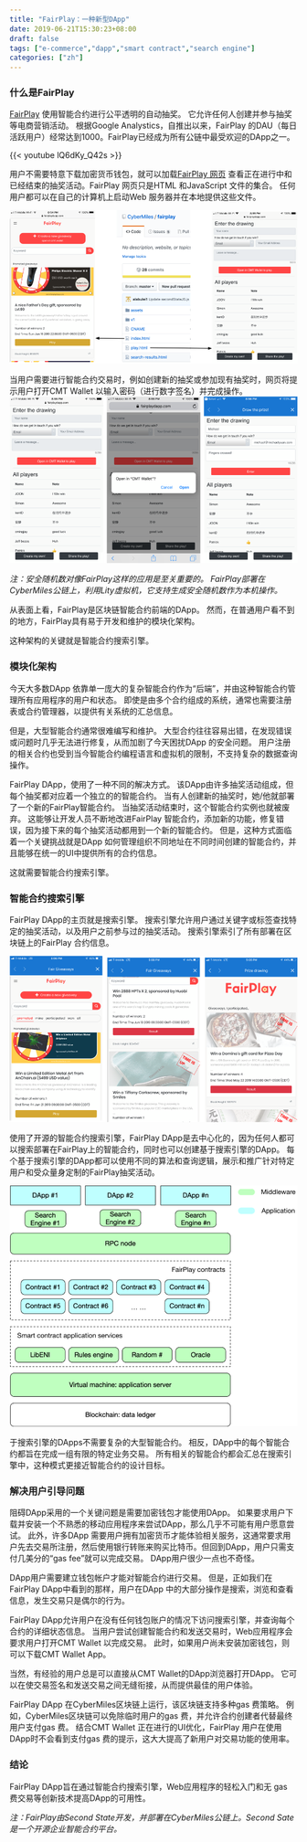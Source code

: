 ```yaml
---
title: "FairPlay：一种新型DApp"
date: 2019-06-21T15:30:23+08:00
draft: false
tags: ["e-commerce","dapp","smart contract","search engine"] 
categories: ["zh"] 
---
```



### 什么是FairPlay

[FairPlay](https://www.fairplaydapp.com/) 使用智能合约进行公平透明的自动抽奖。 它允许任何人创建并参与抽奖等电商营销活动。 根据Google Analystics，自推出以来，FairPlay 的DAU（每日活跃用户）经常达到1000。FairPlay已经成为所有公链中最受欢迎的DApp之一。

{{< youtube lQ6dKy_Q42s >}}

用户不需要特意下载加密货币钱包，就可以加载[FairPlay 网页](www.fairplaydapp.com) 查看正在进行中和已经结束的抽奖活动。FairPlay 网页只是HTML 和JavaScript 文件的集合。 任何用户都可以在自己的计算机上启动Web 服务器并在本地提供这些文件。

![](/images/20190620-fairplay-dapp-01.png)

当用户需要进行智能合约交易时，例如创建新的抽奖或参加现有抽奖时，网页将提示用户打开CMT Wallet 以输入密码（进行数字签名）并完成操作。
![](/images/20190620-fairplay-dapp-02.png)

*注：安全随机数对像FairPlay这样的应用是至关重要的。 FairPlay部署在CyberMiles公链上，利用Lity虚拟机，它支持生成安全随机数作为本机操作。*

从表面上看，FairPlay是区块链智能合约前端的DApp。 然而，在普通用户看不到的地方，FairPlay具有易于开发和维护的模块化架构。

这种架构的关键就是智能合约搜索引擎。

### 模块化架构

今天大多数DApp 依靠单一庞大的复杂智能合约作为“后端”，并由这种智能合约管理所有应用程序的用户和状态。 即使是由多个合约组成的系统，通常也需要注册表或合约管理器，以提供有关系统的汇总信息。


但是，大型智能合约通常很难编写和维护。 大型合约往往容易出错，在发现错误或问题时几乎无法进行修复，从而加剧了今天困扰DApp 的安全问题。 用户注册的相关合约也受到当今智能合约编程语言和虚拟机的限制，不支持复杂的数据查询操作。

FairPlay DApp，使用了一种不同的解决方式。 该DApp由许多抽奖活动组成，但每个抽奖都对应着一个独立的的智能合约。 当有人创建新的抽奖时，她/他就部署了一个新的FairPlay智能合约。 当抽奖活动结束时，这个智能合约实例也就被废弃。 这能够让开发人员不断地改进FairPlay 智能合约，添加新的功能，修复错误，因为接下来的每个抽奖活动都用到一个新的智能合约。 但是，这种方式面临着一个关键挑战就是DApp 如何管理组织不同地址在不同时间创建的智能合约，并且能够在统一的UI中提供所有的合约信息。 

这就需要智能合约搜索引擎。

### 智能合约搜索引擎

FairPlay DApp的主页就是搜索引擎。 搜索引擎允许用户通过关键字或标签查找特定的抽奖活动，以及用户之前参与过的抽奖活动。 搜索引擎索引了所有部署在区块链上的FairPlay 合约信息。

![](/images/20190620-fairplay-dapp-03.png)

使用了开源的智能合约搜索引擎，FairPlay DApp是去中心化的，因为任何人都可以搜索部署在FairPlay上的智能合约，同时也可以创建基于搜索引擎的DApp。 每个基于搜索引擎的DApp都可以使用不同的算法和查询逻辑，展示和推广针对特定用户和受众量身定制的FairPlay抽奖活动。

![](/images/20190620-fairplay-dapp-04.png)

于搜索引擎的DApps不需要复杂的大型智能合约。 相反，DApp中的每个智能合约都旨在完成一组有限的特定业务交易。 所有相关的智能合约都会汇总在搜索引擎中，这种模式更接近智能合约的设计目标。

### 解决用户引导问题

阻碍DApp采用的一个关键问题是需要加密钱包才能使用DApp。 如果要求用户下载并安装一个不熟悉的移动应用程序来尝试DApp，那么几乎不可能有用户愿意尝试。 此外，许多DApp 需要用户拥有加密货币才能体验相关服务，这通常要求用户先去交易所注册，然后使用银行转账来购买比特币。但回到DApp，用户只需支付几美分的“gas fee”就可以完成交易。 DApp用户很少一点也不奇怪。

DApp用户需要建立钱包帐户才能对智能合约进行交易。 但是，正如我们在FairPlay DApp中看到的那样，用户在DApp 中的大部分操作是搜索，浏览和查看信息，发生交易只是偶尔的行为。

FairPlay DApp允许用户在没有任何钱包账户的情况下访问搜索引擎，并查询每个合约的详细状态信息。 当用户尝试创建智能合约和发送交易时，Web应用程序会要求用户打开CMT Wallet 以完成交易。 此时，如果用户尚未安装加密钱包，则可以下载CMT Wallet App。

当然，有经验的用户总是可以直接从CMT Wallet的DApp浏览器打开DApp。 它可以在使交易签名和发送交易之间无缝衔接，从而提供最佳的用户体验。


FairPlay DApp 在CyberMiles区块链上运行，该区块链支持多种gas 费策略。 例如，CyberMiles区块链可以免除临时用户的gas 费，并允许合约创建者代替最终用户支付gas 费。 结合CMT Wallet 正在进行的UI优化，FairPlay 用户在使用DApp时不会看到支付gas 费的提示，这大大提高了新用户对交易功能的使用率。

### 结论

FairPlay DApp旨在通过智能合约搜索引擎，Web应用程序的轻松入门和无 gas 费交易等创新技术提高DApp的可用性。 

*注：FairPlay由Second State开发，并部署在CyberMiles公链上。Second Sate是一个开源企业智能合约平台。*
